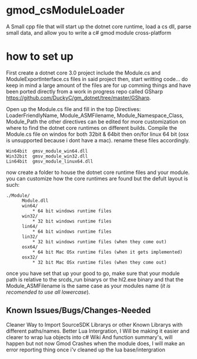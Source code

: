 # gmod_csModuleLoader
A Small cpp file that will start up the dotnet core runtime, load a cs dll, parse small data, and allow you to write a c# gmod module cross-platform



# how to set up
First create a dotnet core 3.0 project include the Module.cs and ModuleExportInterface.cs files in said project then, start writting code... do keep in mind a large amount of the files are for up comming things and have been ported directly from a work in progress repo called GSharp https://github.com/DuckyC/gm_dotnet/tree/master/GSharp.


Open up the Module.cs file and fill in the top Directives:
  LoaderFriendlyName, Module_ASMFilename, Module_Namespace_Class, Module_Path
the other directives can be edited for more customization on where to find the dotnet core runtimes on different builds.
Compile the Module.cs file on windos for both 32bit & 64bit then on/for linux 64 bit (osx is unsupported because i dont have a mac).
rename these files accordingly.
```
Win64bit  gmsv_module_win64.dll
Win32bit  gmsv_module_win32.dll
Lin64bit  gmsv_module_linux64.dll
```
now create a folder to house the dotnet core runtime files and your module.
   you can customize how the core runtimes are found but the defult layout is such:
```
./Module/
      Module.dll
      win64/
          * 64 bit windows runtime files
      win32/
          * 32 bit windows runtime files
      lin64/
          * 64 bit windows runtime files
      lin32/
          * 32 bit windows runtime files (when they come out)
      osx64/
          * 64 bit Mac OSx runtime files (when it gets implemented)
      osx32/
          * 32 bit Mac OSx runtime files (when they come out)
```
once you have set that up your good to go, make sure that your module path is relative to the srcds_run binarys or the hl2.exe binary and that the Module_ASMFilename is the same case as your modules name (*it is recomended to use all lowercase*).

## Known Issues/Bugs/Changes-Needed
Cleaner Way to Import SourceSDK Librarys or other Known Librarys with different paths/names.
Better Lua Intergration, I Will be making it easier and clearer to wrap lua objects into c#
Wiki And function summary's, will happen but not now
Gmod Crashes when the module does, I will make an error reporting thing once i'v cleaned up the lua base/intergration
